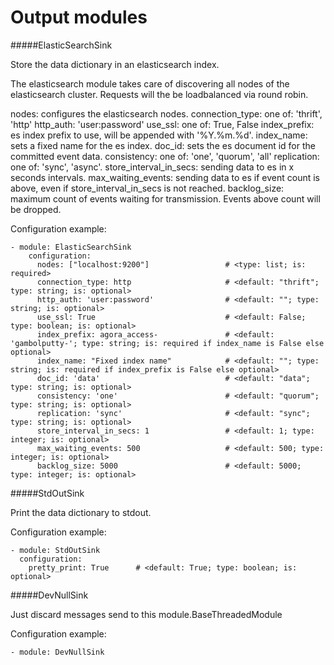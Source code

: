 Output modules
==========

#####ElasticSearchSink

Store the data dictionary in an elasticsearch index.

The elasticsearch module takes care of discovering all nodes of the elasticsearch cluster.
Requests will the be loadbalanced via round robin.

nodes: configures the elasticsearch nodes.
connection_type: one of: 'thrift', 'http'
http_auth: 'user:password'
use_ssl: one of: True, False
index_prefix: es index prefix to use, will be appended with '%Y.%m.%d'.
index_name: sets a fixed name for the es index.
doc_id: sets the es document id for the committed event data.
consistency: one of: 'one', 'quorum', 'all'
replication: one of: 'sync', 'async'.
store_interval_in_secs: sending data to es in x seconds intervals.
max_waiting_events: sending data to es if event count is above, even if store_interval_in_secs is not reached.
backlog_size: maximum count of events waiting for transmission. Events above count will be dropped.

Configuration example:

    - module: ElasticSearchSink
        configuration:
          nodes: ["localhost:9200"]                 # <type: list; is: required>
          connection_type: http                     # <default: "thrift"; type: string; is: optional>
          http_auth: 'user:password'                # <default: ""; type: string; is: optional>
          use_ssl: True                             # <default: False; type: boolean; is: optional>
          index_prefix: agora_access-               # <default: 'gambolputty-'; type: string; is: required if index_name is False else optional>
          index_name: "Fixed index name"            # <default: ""; type: string; is: required if index_prefix is False else optional>
          doc_id: 'data'                            # <default: "data"; type: string; is: optional>
          consistency: 'one'                        # <default: "quorum"; type: string; is: optional>
          replication: 'sync'                       # <default: "sync"; type: string; is: optional>
          store_interval_in_secs: 1                 # <default: 1; type: integer; is: optional>
          max_waiting_events: 500                   # <default: 500; type: integer; is: optional>
          backlog_size: 5000                        # <default: 5000; type: integer; is: optional>

#####StdOutSink

Print the data dictionary to stdout.

Configuration example:

    - module: StdOutSink
      configuration:
        pretty_print: True      # <default: True; type: boolean; is: optional>

#####DevNullSink

Just discard messages send to this module.BaseThreadedModule

Configuration example:

    - module: DevNullSink